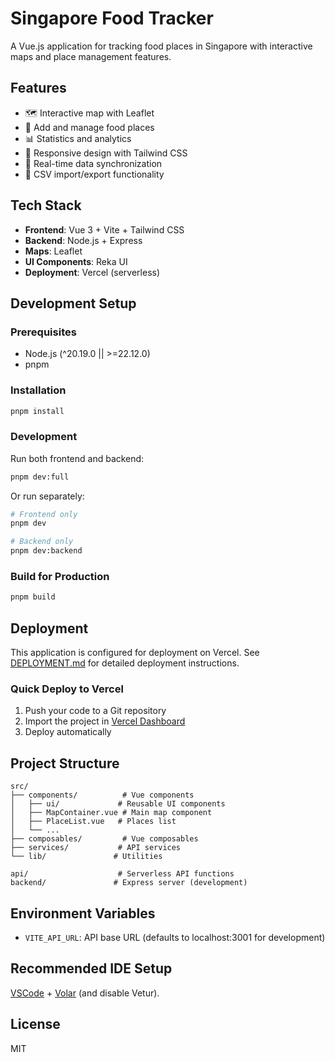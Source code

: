 # Singapore Food Tracker

A Vue.js application for tracking food places in Singapore with interactive maps and place management features.

## Features

- 🗺️ Interactive map with Leaflet
- 📍 Add and manage food places
- 📊 Statistics and analytics
- 📱 Responsive design with Tailwind CSS
- 🔄 Real-time data synchronization
- 📁 CSV import/export functionality

## Tech Stack

- **Frontend**: Vue 3 + Vite + Tailwind CSS
- **Backend**: Node.js + Express
- **Maps**: Leaflet
- **UI Components**: Reka UI
- **Deployment**: Vercel (serverless)

## Development Setup

### Prerequisites
- Node.js (^20.19.0 || >=22.12.0)
- pnpm

### Installation

```sh
pnpm install
```

### Development

Run both frontend and backend:
```sh
pnpm dev:full
```

Or run separately:
```sh
# Frontend only
pnpm dev

# Backend only
pnpm dev:backend
```

### Build for Production

```sh
pnpm build
```

## Deployment

This application is configured for deployment on Vercel. See [DEPLOYMENT.md](./DEPLOYMENT.md) for detailed deployment instructions.

### Quick Deploy to Vercel

1. Push your code to a Git repository
2. Import the project in [Vercel Dashboard](https://vercel.com/dashboard)
3. Deploy automatically

## Project Structure

```
src/
├── components/          # Vue components
│   ├── ui/             # Reusable UI components
│   ├── MapContainer.vue # Main map component
│   ├── PlaceList.vue   # Places list
│   └── ...
├── composables/         # Vue composables
├── services/           # API services
└── lib/               # Utilities

api/                    # Serverless API functions
backend/               # Express server (development)
```

## Environment Variables

- `VITE_API_URL`: API base URL (defaults to localhost:3001 for development)

## Recommended IDE Setup

[VSCode](https://code.visualstudio.com/) + [Volar](https://marketplace.visualstudio.com/items?itemName=Vue.volar) (and disable Vetur).

## License

MIT
